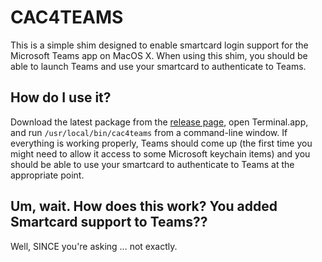# CAC4TEAMS

This is a simple shim designed to enable smartcard login support
for the Microsoft Teams app on MacOS X.  When using this shim, you should
be able to launch Teams and use your smartcard to authenticate to
Teams.

## How do I use it?

Download the latest package from the
[release page](https://github.com/kenh/cac4teams/releases), open
Terminal.app, and run `/usr/local/bin/cac4teams` from a command-line
window.  If everything is working properly, Teams should come up
(the first time you might need to allow it access to some Microsoft
keychain items) and you should be able to use your smartcard to
authenticate to Teams at the appropriate point.

## Um, wait.  How does this work?  You added Smartcard support to Teams??

Well, SINCE you're asking ... not exactly.
